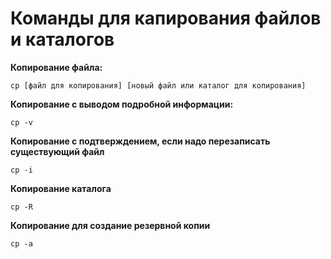# Команды для капирования файлов и каталогов

**Копирование файла:** 

    cp [файл для копирования] [новый файл или каталог для копирования]

**Копирование с выводом подробной информации:** 

    cp -v
    
**Копирование с подтверждением, если надо перезаписать существующий файл**

    cp -i
    
**Копирование каталога**

    cp -R

**Копирование для создание резервной копии**

    cp -a